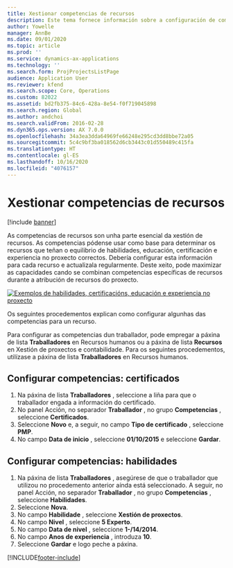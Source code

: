 ```yaml
---
title: Xestionar competencias de recursos
description: Este tema fornece información sobre a configuración de competencias para recursos de proxecto.
author: Yowelle
manager: AnnBe
ms.date: 09/01/2020
ms.topic: article
ms.prod: ''
ms.service: dynamics-ax-applications
ms.technology: ''
ms.search.form: ProjProjectsListPage
audience: Application User
ms.reviewer: kfend
ms.search.scope: Core, Operations
ms.custom: 82022
ms.assetid: bd2fb375-84c6-428a-8e54-f0f719045898
ms.search.region: Global
ms.author: andchoi
ms.search.validFrom: 2016-02-28
ms.dyn365.ops.version: AX 7.0.0
ms.openlocfilehash: 34a3ea3dda64969fe66248e295cd3dd8bbe72a05
ms.sourcegitcommit: 5c4c9bf3ba018562d6cb3443c01d550489c415fa
ms.translationtype: HT
ms.contentlocale: gl-ES
ms.lasthandoff: 10/16/2020
ms.locfileid: "4076157"
---
```

# <a name="manage-resource-competencies"></a>Xestionar competencias de recursos

[!include [banner](../includes/banner.md)]

As competencias de recursos son unha parte esencial da xestión de recursos. As competencias pódense usar como base para determinar os recursos que teñan o equilibrio de habilidades, educación, certificación e experiencia no proxecto correctos. Debería configurar esta información para cada recurso e actualizala regularmente. Deste xeito, pode maximizar as capacidades cando se combinan competencias específicas de recursos durante a atribución de recursos do proxecto.

[![Exemplos de habilidades, certificacións, educación e experiencia no proxecto](./media/projectresourcing06-1024x383.jpg)](./media/projectresourcing06.jpg)

Os seguintes procedementos explican como configurar algunhas das competencias para un recurso.

Para configurar as competencias dun traballador, pode empregar a páxina de lista **Traballadores** en Recursos humanos ou a páxina de lista **Recursos** en Xestión de proxectos e contabilidade. Para os seguintes procedementos, utilízase a páxina de lista **Traballadores** en Recursos humanos.

## <a name="set-up-competencies-certificates"></a>Configurar competencias: certificados

1. Na páxina de lista **Traballadores** , seleccione a liña para que o traballador engada a información do certificado.
2. No panel Acción, no separador **Traballador** , no grupo **Competencias** , seleccione **Certificados**.
3. Seleccione **Novo** e, a seguir, no campo **Tipo de certificado** , seleccione **PMP**.
4. No campo **Data de inicio** , seleccione **01/10/2015** e seleccione **Gardar**.

## <a name="set-up-competencies-skills"></a>Configurar competencias: habilidades

1. Na páxina de lista **Traballadores** , asegúrese de que o traballador que utilizou no procedemento anterior aínda está seleccionado. A seguir, no panel Acción, no separador **Traballador** , no grupo **Competencias** , seleccione **Habilidades**.
2. Seleccione **Nova**.
3. No campo **Habilidade** , seleccione **Xestión de proxectos**.
4. No campo **Nivel** , seleccione **5 Experto**.
5. No campo **Data de nivel** , seleccione **1-/14/2014**.
6. No campo **Anos de experiencia** , introduza **10**.
7. Seleccione **Gardar** e logo peche a páxina.


[!INCLUDE[footer-include](../includes/footer-banner.md)]